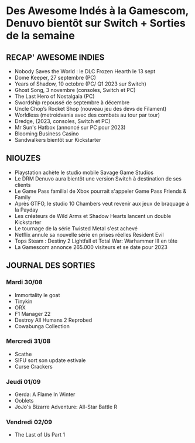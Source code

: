 # Des Awesome Indés à la Gamescom, Denuvo bientôt sur Switch + Sorties de la semaine

## RECAP' AWESOME INDIES
- Nobody Saves the World : le DLC Frozen Hearth le 13 sept
- Dome Keeper, 27 septembre (PC)
- Years of Shadow, 10 octobre (PC/ Q1 2023 sur Switch)
- Ghost Song, 3 novembre (consoles, Switch et PC)
- The Last Hero of Nostalgaia (PC)
- Swordship repoussé de septembre à décembre
- Uncle Chop’s Rocket Shop (nouveau jeu des devs de Filament)
- Worldless (metroidvania avec des combats au tour par tour)
- Dredge, (2023, consoles, Switch et PC)
- Mr Sun's Hatbox (annoncé sur PC pour 2023)
- Blooming Business Casino
- Sandwalkers bientôt sur Kickstarter

## NIOUZES

- Playstation achète le studio mobile Savage Game Studios
- Le DRM Denuvo aura bientôt une version Switch à destination de ses clients
- Le Game Pass familial de Xbox pourrait s'appeler Game Pass Friends & Family
- Après GTFO, le studio 10 Chambers veut revenir aux jeux de braquage à la Payday
- Les créateurs de Wild Arms et Shadow Hearts lancent un double Kickstarter
- Le tournage de la série Twisted Metal s'est achevé
- Netflix annule sa nouvelle série en prises réelles Resident Evil
- Tops Steam : Destiny 2 Lightfall et Total War: Warhammer III en tête
- La Gamescom annonce 265.000 visiteurs et se date pour 2023

## JOURNAL DES SORTIES
### Mardi 30/08
- Immortality le goat
- Tinykin
- ORX
- F1 Manager 22
- Destroy All Humans 2 Reprobed
- Cowabunga Collection

### Mercredi 31/08
- Scathe
- SIFU sort son update estivale
- Curse Crackers

### Jeudi 01/09
- Gerda: A Flame In Winter
- Ooblets
- JoJo's Bizarre Adventure: All-Star Battle R

### Vendredi 02/09
- The Last of Us Part 1
